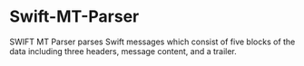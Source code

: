 # Swift-MT-Parser
SWIFT MT  Parser parses Swift messages which consist of five blocks of the data including three headers, message content, and a trailer.
